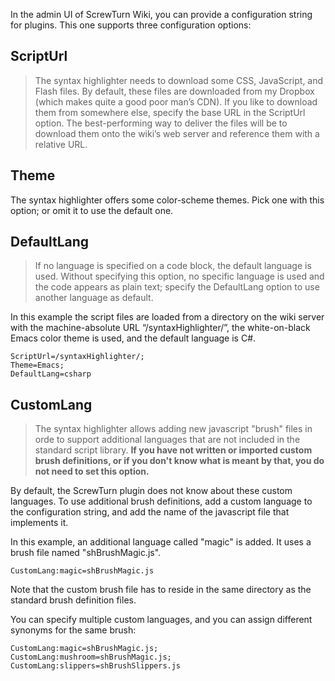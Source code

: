 In the admin UI of ScrewTurn Wiki, you can provide a configuration string for plugins. This one supports three configuration options:

## ScriptUrl ##
> The syntax highlighter needs to download some CSS, JavaScript, and Flash files. By default, these files are downloaded from my Dropbox (which makes quite a good poor man’s CDN). If you like to download them from somewhere else, specify the base URL in the ScriptUrl option. The best-performing way to deliver the files will be to download them onto the wiki’s web server and reference them with a relative URL.

## Theme ##
The syntax highlighter offers some color-scheme themes. Pick one with this option; or omit it to use the default one.

## DefaultLang ##
> If no language is specified on a code block, the default language is used. Without specifying this option, no specific language is used and the code appears as plain text; specify the DefaultLang option to use another language as default.

In this example the script files are loaded from a directory on the wiki server with the machine-absolute URL “/syntaxHighlighter/”, the white-on-black Emacs color theme is used, and the default language is C#.
```
ScriptUrl=/syntaxHighlighter/;
Theme=Emacs;
DefaultLang=csharp

```

## CustomLang ##
> The syntax highlighter allows adding new javascript "brush" files in orde to support additional languages that are not included in the standard script library. **If you have not written or imported custom brush definitions, or if you don't know what is meant by that, you do not need to set this option.**

By default, the ScrewTurn plugin does not know about these custom languages. To use additional brush definitions, add a custom language to the configuration string, and add the name of the javascript file that implements it.

In this example, an additional language called "magic" is added. It uses a brush file named "shBrushMagic.js".
```
CustomLang:magic=shBrushMagic.js
```

Note that the custom brush file has to reside in the same directory as the standard brush definition files.

You can specify multiple custom languages, and you can assign different synonyms for the same brush:
```
CustomLang:magic=shBrushMagic.js;
CustomLang:mushroom=shBrushMagic.js;
CustomLang:slippers=shBrushSlippers.js
```

